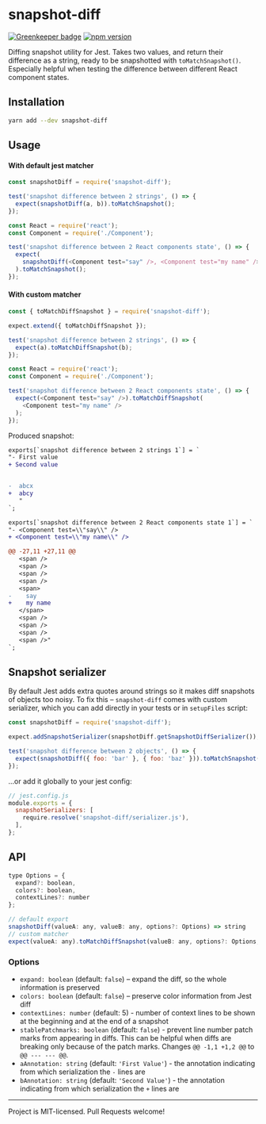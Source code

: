 # snapshot-diff

[![Greenkeeper badge](https://badges.greenkeeper.io/jest-community/snapshot-diff.svg)](https://greenkeeper.io/)
[![npm version](https://badge.fury.io/js/snapshot-diff.svg)](https://badge.fury.io/js/snapshot-diff)

Diffing snapshot utility for Jest. Takes two values, and return their difference as a string, ready to be snapshotted with `toMatchSnapshot()`.
Especially helpful when testing the difference between different React component states.

## Installation

```bash
yarn add --dev snapshot-diff
```

## Usage

#### With default jest matcher

```js
const snapshotDiff = require('snapshot-diff');

test('snapshot difference between 2 strings', () => {
  expect(snapshotDiff(a, b)).toMatchSnapshot();
});

const React = require('react');
const Component = require('./Component');

test('snapshot difference between 2 React components state', () => {
  expect(
    snapshotDiff(<Component test="say" />, <Component test="my name" />)
  ).toMatchSnapshot();
});
```

#### With custom matcher

```js
const { toMatchDiffSnapshot } = require('snapshot-diff');

expect.extend({ toMatchDiffSnapshot });

test('snapshot difference between 2 strings', () => {
  expect(a).toMatchDiffSnapshot(b);
});

const React = require('react');
const Component = require('./Component');

test('snapshot difference between 2 React components state', () => {
  expect(<Component test="say" />).toMatchDiffSnapshot(
    <Component test="my name" />
  );
});
```

Produced snapshot:

```diff
exports[`snapshot difference between 2 strings 1`] = `
"- First value
+ Second value


-  abcx
+  abcy
   "
`;

exports[`snapshot difference between 2 React components state 1`] = `
"- <Component test=\\"say\\" />
+ <Component test=\\"my name\\" />

@@ -27,11 +27,11 @@
   <span />
   <span />
   <span />
   <span />
   <span>
-    say
+    my name
   </span>
   <span />
   <span />
   <span />
   <span />"
`;
```

## Snapshot serializer

By default Jest adds extra quotes around strings so it makes diff snapshots of objects too noisy.
To fix this – `snapshot-diff` comes with custom serializer, which you can add directly in your tests or in `setupFiles` script:

```js
const snapshotDiff = require('snapshot-diff');

expect.addSnapshotSerializer(snapshotDiff.getSnapshotDiffSerializer());

test('snapshot difference between 2 objects', () => {
  expect(snapshotDiff({ foo: 'bar' }, { foo: 'baz' })).toMatchSnapshot();
});
```

...or add it globally to your jest config:

```js
// jest.config.js
module.exports = {
  snapshotSerializers: [
    require.resolve('snapshot-diff/serializer.js'),
  ],
};
```

## API

```js
type Options = {
  expand?: boolean,
  colors?: boolean,
  contextLines?: number
};

// default export
snapshotDiff(valueA: any, valueB: any, options?: Options) => string
// custom matcher
expect(valueA: any).toMatchDiffSnapshot(valueB: any, options?: Options, testName?: string) => void
```

### Options

- `expand: boolean` (default: `false`) – expand the diff, so the whole information is preserved
- `colors: boolean` (default: `false`) – preserve color information from Jest diff
- `contextLines: number` (default: 5) - number of context lines to be shown at the beginning and at the end of a snapshot
- `stablePatchmarks: boolean` (default: `false`) - prevent line number patch marks from appearing in
diffs. This can be helpful when diffs are breaking only because of the patch marks. Changes `@@ -1,1 +1,2 @@` to `@@ --- --- @@`.
- `aAnnotation: string` (default: `'First Value'`) - the annotation indicating from which serialization the `-` lines are
- `bAnnotation: string` (default: `'Second Value'`) - the annotation indicating from which serialization the `+` lines are

---

Project is MIT-licensed. Pull Requests welcome!
